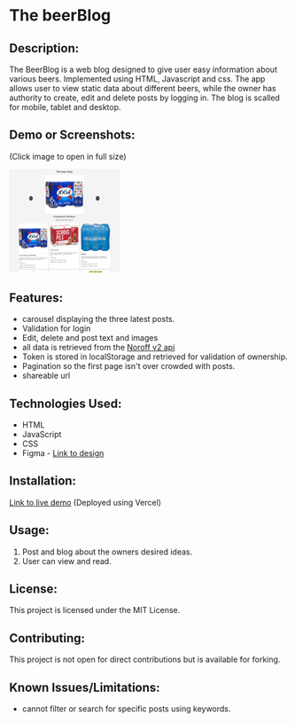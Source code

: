 
# The beerBlog

## Description:
The BeerBlog is a web blog designed to give user easy information about various beers. Implemented using HTML, Javascript and css. The app allows user to view static data about different beers, while the owner has authority to create, edit and delete posts by logging in. The blog is scalled for mobile, tablet and desktop.

## Demo or Screenshots:
(Click image to open in full size)

<div  style="display: flex; flex-direction: row;">
    <a href="/readme/blog.png">
      <img src="/readme/blog.png" alt="image test" width="200"/> 
  </a>
</div>


## Features:
- carousel displaying the three latest posts.
- Validation for login
- Edit, delete and post text and images
- all data is retrieved from the [Noroff v2 api](https://docs.noroff.dev/docs/v2/blog/posts)
- Token is stored in localStorage and retrieved for validation of ownership.
- Pagination so the first page isn't over crowded with posts.
- shareable url

## Technologies Used:
- HTML
- JavaScript
- CSS
- Figma - [Link to design](https://www.figma.com/design/URTjldCng20KdGG64RIs0Q/ExamProject?node-id=1-4&t=E7pJxLVYkRMBqgGu-0)

## Installation:
[Link to live demo](https://the-blog-peach.vercel.app/) (Deployed using Vercel)

## Usage:
1. Post and blog about the owners desired ideas.
2. User can view and read.


## License:
This project is licensed under the MIT License.

## Contributing:
This project is not open for direct contributions but is available for forking.

## Known Issues/Limitations:
- cannot filter or search for specific posts using keywords.
